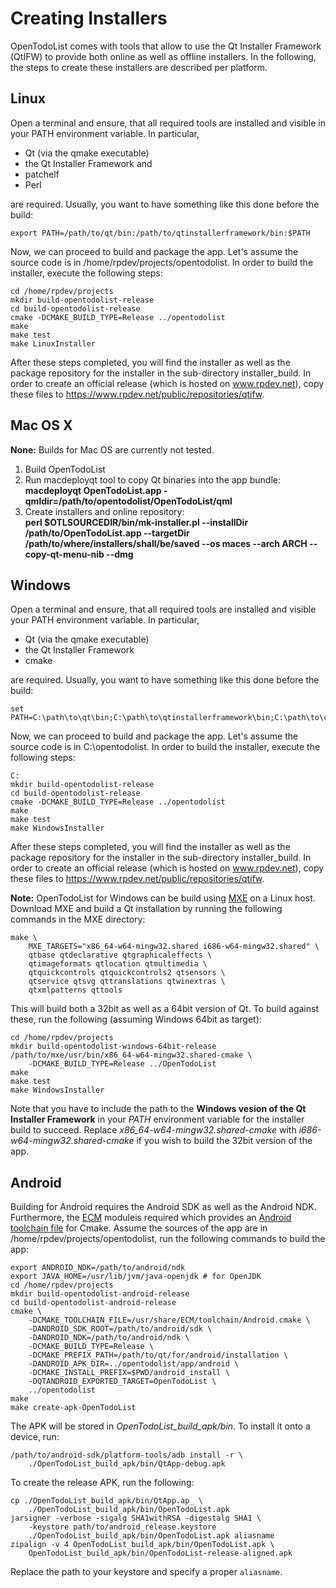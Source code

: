 Creating Installers
===================

OpenTodoList comes with tools that allow to use the Qt Installer Framework (QtIFW)
to provide both online as well as offline installers. In the following, the
steps to create these installers are described per platform.

Linux
-----

Open a terminal and ensure, that all required tools are installed and visible in your
PATH environment variable. In particular,

* Qt (via the qmake executable)
* the Qt Installer Framework and
* patchelf
* Perl

are required. Usually, you want to have something like this done before the build:

    export PATH=/path/to/qt/bin:/path/to/qtinstallerframework/bin:$PATH

Now, we can proceed to build and package the app. Let's assume the source
code is in /home/rpdev/projects/opentodolist. In order to build the installer,
execute the following steps:

    cd /home/rpdev/projects
    mkdir build-opentodolist-release
    cd build-opentodolist-release
    cmake -DCMAKE_BUILD_TYPE=Release ../opentodolist
    make
    make test
    make LinuxInstaller

After these steps completed, you will find the installer
as well as the package repository for the installer in the
sub-directory installer_build. In order to create an official release (which
is hosted on www.rpdev.net), copy these files to 
https://www.rpdev.net/public/repositories/qtifw.


Mac OS X
--------

**None:**
Builds for Mac OS are currently not tested.

1. Build OpenTodoList
2. Run macdeployqt tool to copy Qt binaries into the app bundle:  
   **macdeployqt OpenTodoList.app -qmldir=/path/to/opentodolist/OpenTodoList/qml**
3. Create installers and online repository:  
    **perl $OTLSOURCEDIR/bin/mk-installer.pl 
     --installDir /path/to/OpenTodoList.app 
     --targetDir /path/to/where/installers/shall/be/saved 
     --os maces --arch ARCH
      --copy-qt-menu-nib --dmg**


Windows
-------

Open a terminal and ensure, that all required tools are installed and visible your
PATH environment variable. In particular,

* Qt (via the qmake executable)
* the Qt Installer Framework
* cmake

are required. Usually, you want to have something like this done before the build:

    set PATH=C:\path\to\qt\bin;C:\path\to\qtinstallerframework\bin;C:\path\to\cmake\bin;$PATH

Now, we can proceed to build and package the app. Let's assume the source
code is in C:\opentodolist. In order to build the installer,
execute the following steps:

    C:
    mkdir build-opentodolist-release
    cd build-opentodolist-release
    cmake -DCMAKE_BUILD_TYPE=Release ../opentodolist
    make
    make test
    make WindowsInstaller

After these steps completed, you will find the installer
as well as the package repository for the installer in the
sub-directory installer_build. In order to create an official release (which
is hosted on www.rpdev.net), copy these files to 
https://www.rpdev.net/public/repositories/qtifw.

**Note:**
OpenTodoList for Windows can be build using [MXE](http://mxe.cc/) on a Linux host.
Download MXE and build a Qt
installation by running the following commands in the MXE directory:

    make \
        MXE_TARGETS="x86_64-w64-mingw32.shared i686-w64-mingw32.shared" \
        qtbase qtdeclarative qtgraphicaleffects \
        qtimageformats qtlocation qtmultimedia \
        qtquickcontrols qtquickcontrols2 qtsensors \
        qtservice qtsvg qttranslations qtwinextras \
        qtxmlpatterns qttools

This will build both a 32bit as well as a 64bit version of Qt. To build
against these, run the following (assuming Windows 64bit as target):

    cd /home/rpdev/projects
    mkdir build-opentodolist-windows-64bit-release
    /path/to/mxe/usr/bin/x86_64-w64-mingw32.shared-cmake \
        -DCMAKE_BUILD_TYPE=Release ../OpenTodoList
    make
    make test
    make WindowsInstaller

Note that you have to include the path to the **Windows vesion of the
Qt Installer Framework** in your *PATH* environment variable for the installer
build to succeed. Replace *x86_64-w64-mingw32.shared-cmake* with
*i686-w64-mingw32.shared-cmake* if you wish to build the 32bit version of the
app.



Android
-------

Building for Android requires the Android SDK as well as the Android NDK. Furthermore,
the [ECM](https://api.kde.org/ecm/) moduleis required which provides an
[Android toolchain file](https://api.kde.org/ecm/toolchain/Android.html) for Cmake.
Assume the sources of the app are in /home/rpdev/projects/opentodolist, run the following
commands to build the app:

    export ANDROID_NDK=/path/to/android/ndk
    export JAVA_HOME=/usr/lib/jvm/java-openjdk # for OpenJDK
    cd /home/rpdev/projects
    mkdir build-opentodolist-android-release
    cd build-opentodolist-android-release
    cmake \
        -DCMAKE_TOOLCHAIN_FILE=/usr/share/ECM/toolchain/Android.cmake \
        -DANDROID_SDK_ROOT=/path/to/android/sdk \
        -DANDROID_NDK=/path/to/android/ndk \
        -DCMAKE_BUILD_TYPE=Release \
        -DCMAKE_PREFIX_PATH=/path/to/qt/for/android/installation \
        -DANDROID_APK_DIR=../opentodolist/app/android \
        -DCMAKE_INSTALL_PREFIX=$PWD/android_install \
        -DQTANDROID_EXPORTED_TARGET=OpenTodoList \
        ../opentodolist
    make
    make create-apk-OpenTodoList

The APK will be stored in *OpenTodoList_build_apk/bin*. To install it onto
a device, run:

    /path/to/android-sdk/platform-tools/adb install -r \
        ./OpenTodoList_build_apk/bin/QtApp-debug.apk

To create the release APK, run the following:

    cp ./OpenTodoList_build_apk/bin/QtApp.ap_ \
        ./OpenTodoList_build_apk/bin/OpenTodoList.apk
    jarsigner -verbose -sigalg SHA1withRSA -digestalg SHA1 \
        -keystore path/to/android_release.keystore 
        ./OpenTodoList_build_apk/bin/OpenTodoList.apk aliasname
    zipalign -v 4 OpenTodoList_build_apk/bin/OpenTodoList.apk \
        OpenTodoList_build_apk/bin/OpenTodoList-release-aligned.apk

Replace the path to your keystore and specify a proper `aliasname`.
